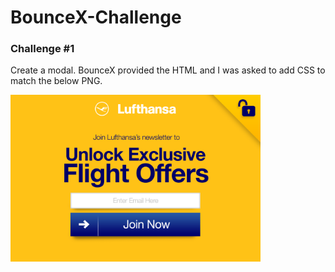 # BounceX-Challenge

### Challenge #1
Create a modal. BounceX provided the HTML and I was asked to add CSS to match the below PNG.

<img src="https://github.com/krdiamond/BounceX-Challenge/blob/master/challenge-1/assets/lufthansa-modal.png?raw=true" width="400" />
